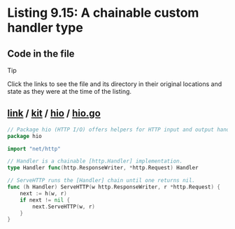 # Listing 9.15: A chainable custom handler type

## Code in the file

> [!TIP]
> Click the links to see the file and its directory in their original locations and state as they were at the time of the listing.

## [link](https://github.com/inancgumus/gobyexample/blob/faa37447afb6691b6c7975c478816823937de9b3/link) / [kit](https://github.com/inancgumus/gobyexample/blob/faa37447afb6691b6c7975c478816823937de9b3/link/kit) / [hio](https://github.com/inancgumus/gobyexample/blob/faa37447afb6691b6c7975c478816823937de9b3/link/kit/hio) / [hio.go](https://github.com/inancgumus/gobyexample/blob/faa37447afb6691b6c7975c478816823937de9b3/link/kit/hio/hio.go)

```go
// Package hio (HTTP I/O) offers helpers for HTTP input and output handling.
package hio

import "net/http"

// Handler is a chainable [http.Handler] implementation.
type Handler func(http.ResponseWriter, *http.Request) Handler

// ServeHTTP runs the [Handler] chain until one returns nil.
func (h Handler) ServeHTTP(w http.ResponseWriter, r *http.Request) {
	next := h(w, r)
	if next != nil {
		next.ServeHTTP(w, r)
	}
}
```


